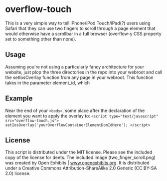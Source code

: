 overflow-touch
==============
This is a very simple way to tell iPhone/iPod Touch/iPad(?) users using Safari that they can use two fingers to scroll through a page element that would otherwise have a scrollbar in a full browser (overflow-y CSS property set to something other than none).

Usage
-----
Assuming you're not using a particularly fancy architecture for your website, just plop the three directories in the repo into your webroot and call the setIosOverlay function from any page in your webroot. This function takes in the parameter element_id, which 

Example
-------
Near the end of your `<body>`, some place after the declaration of the element you want to apply the overlay to:
    `<script type="text/javascript" src="overflow-touch.js">
        setIosOverlay('yourOverflowContainerElementDomIdHere');
    </script>`   
  
License
-------
This script is distributed under the MIT license.  Please see the included copy of the license for deets.  The included image (two_finger_scroll.png) was created by Open Exhibits | www.openexhibits.org.  It is distributed under a Creative Commons Attribution-ShareAlike 2.0 Generic (CC BY-SA 2.0) license.
